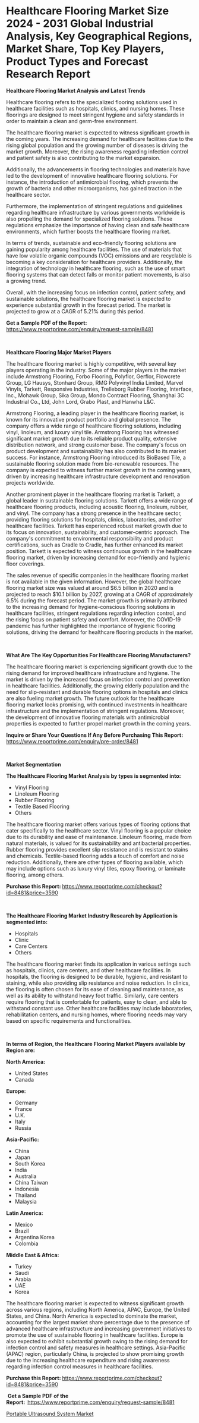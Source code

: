 <p><h1>Healthcare Flooring Market Size 2024 - 2031 Global Industrial Analysis, Key Geographical Regions, Market Share, Top Key Players, Product Types and Forecast Research Report</h1></p><p><strong>Healthcare Flooring Market Analysis and Latest Trends</strong></p>
<p><p>Healthcare flooring refers to the specialized flooring solutions used in healthcare facilities such as hospitals, clinics, and nursing homes. These floorings are designed to meet stringent hygiene and safety standards in order to maintain a clean and germ-free environment.</p><p>The healthcare flooring market is expected to witness significant growth in the coming years. The increasing demand for healthcare facilities due to the rising global population and the growing number of diseases is driving the market growth. Moreover, the rising awareness regarding infection control and patient safety is also contributing to the market expansion.</p><p>Additionally, the advancements in flooring technologies and materials have led to the development of innovative healthcare flooring solutions. For instance, the introduction of antimicrobial flooring, which prevents the growth of bacteria and other microorganisms, has gained traction in the healthcare sector.</p><p>Furthermore, the implementation of stringent regulations and guidelines regarding healthcare infrastructure by various governments worldwide is also propelling the demand for specialized flooring solutions. These regulations emphasize the importance of having clean and safe healthcare environments, which further boosts the healthcare flooring market.</p><p>In terms of trends, sustainable and eco-friendly flooring solutions are gaining popularity among healthcare facilities. The use of materials that have low volatile organic compounds (VOC) emissions and are recyclable is becoming a key consideration for healthcare providers. Additionally, the integration of technology in healthcare flooring, such as the use of smart flooring systems that can detect falls or monitor patient movements, is also a growing trend.</p><p>Overall, with the increasing focus on infection control, patient safety, and sustainable solutions, the healthcare flooring market is expected to experience substantial growth in the forecast period. The market is projected to grow at a CAGR of 5.21% during this period.</p></p>
<p><strong>Get a Sample PDF of the Report:&nbsp;</strong> <a href="https://www.reportprime.com/enquiry/request-sample/8481">https://www.reportprime.com/enquiry/request-sample/8481</a></p>
<p>&nbsp;</p>
<p><strong>Healthcare Flooring Major Market Players</strong></p>
<p><p>The healthcare flooring market is highly competitive, with several key players operating in the industry. Some of the major players in the market include Armstrong Flooring, Forbo Flooring, Polyflor, Gerflor, Flowcrete Group, LG Hausys, Stonhard Group, RMG Polyvinyl India Limited, Marvel Vinyls, Tarkett, Responsive Industries, Trelleborg Rubber Flooring, Interface, Inc., Mohawk Group, Sika Group, Mondo Contract Flooring, Shanghai 3C Industrial Co., Ltd, John Lord, Grabo Plast, and Hanwha L&C.</p><p>Armstrong Flooring, a leading player in the healthcare flooring market, is known for its innovative product portfolio and global presence. The company offers a wide range of healthcare flooring solutions, including vinyl, linoleum, and luxury vinyl tile. Armstrong Flooring has witnessed significant market growth due to its reliable product quality, extensive distribution network, and strong customer base. The company's focus on product development and sustainability has also contributed to its market success. For instance, Armstrong Flooring introduced its BioBased Tile, a sustainable flooring solution made from bio-renewable resources. The company is expected to witness further market growth in the coming years, driven by increasing healthcare infrastructure development and renovation projects worldwide.</p><p>Another prominent player in the healthcare flooring market is Tarkett, a global leader in sustainable flooring solutions. Tarkett offers a wide range of healthcare flooring products, including acoustic flooring, linoleum, rubber, and vinyl. The company has a strong presence in the healthcare sector, providing flooring solutions for hospitals, clinics, laboratories, and other healthcare facilities. Tarkett has experienced robust market growth due to its focus on innovation, sustainability, and customer-centric approach. The company's commitment to environmental responsibility and product certifications, such as Cradle to Cradle, has further enhanced its market position. Tarkett is expected to witness continuous growth in the healthcare flooring market, driven by increasing demand for eco-friendly and hygienic floor coverings.</p><p>The sales revenue of specific companies in the healthcare flooring market is not available in the given information. However, the global healthcare flooring market size was valued at around $6.5 billion in 2020 and is projected to reach $10.1 billion by 2027, growing at a CAGR of approximately 6.5% during the forecast period. The market growth is primarily attributed to the increasing demand for hygiene-conscious flooring solutions in healthcare facilities, stringent regulations regarding infection control, and the rising focus on patient safety and comfort. Moreover, the COVID-19 pandemic has further highlighted the importance of hygienic flooring solutions, driving the demand for healthcare flooring products in the market.</p></p>
<p>&nbsp;</p>
<p><strong>What Are The Key Opportunities For Healthcare Flooring Manufacturers?</strong></p>
<p><p>The healthcare flooring market is experiencing significant growth due to the rising demand for improved healthcare infrastructure and hygiene. The market is driven by the increased focus on infection control and prevention in healthcare facilities. Additionally, the growing elderly population and the need for slip-resistant and durable flooring options in hospitals and clinics are also fueling market growth. The future outlook for the healthcare flooring market looks promising, with continued investments in healthcare infrastructure and the implementation of stringent regulations. Moreover, the development of innovative flooring materials with antimicrobial properties is expected to further propel market growth in the coming years.</p></p>
<p><strong>Inquire or Share Your Questions If Any Before Purchasing This Report:</strong> <a href="https://www.reportprime.com/enquiry/pre-order/8481">https://www.reportprime.com/enquiry/pre-order/8481</a></p>
<p>&nbsp;</p>
<p><strong>Market Segmentation</strong></p>
<p><strong>The Healthcare Flooring Market Analysis by types is segmented into:</strong></p>
<p><ul><li>Vinyl Flooring</li><li>Linoleum Flooring</li><li>Rubber Flooring</li><li>Textile Based Flooring</li><li>Others</li></ul></p>
<p><p>The healthcare flooring market offers various types of flooring options that cater specifically to the healthcare sector. Vinyl flooring is a popular choice due to its durability and ease of maintenance. Linoleum flooring, made from natural materials, is valued for its sustainability and antibacterial properties. Rubber flooring provides excellent slip resistance and is resistant to stains and chemicals. Textile-based flooring adds a touch of comfort and noise reduction. Additionally, there are other types of flooring available, which may include options such as luxury vinyl tiles, epoxy flooring, or laminate flooring, among others.</p></p>
<p><strong>Purchase this Report:&nbsp;</strong><a href="https://www.reportprime.com/checkout?id=8481&price=3590">https://www.reportprime.com/checkout?id=8481&price=3590</a></p>
<p>&nbsp;</p>
<p><strong>The Healthcare Flooring Market Industry Research by Application is segmented into:</strong></p>
<p><ul><li>Hospitals</li><li>Clinic</li><li>Care Centers</li><li>Others</li></ul></p>
<p><p>The healthcare flooring market finds its application in various settings such as hospitals, clinics, care centers, and other healthcare facilities. In hospitals, the flooring is designed to be durable, hygienic, and resistant to staining, while also providing slip resistance and noise reduction. In clinics, the flooring is often chosen for its ease of cleaning and maintenance, as well as its ability to withstand heavy foot traffic. Similarly, care centers require flooring that is comfortable for patients, easy to clean, and able to withstand constant use. Other healthcare facilities may include laboratories, rehabilitation centers, and nursing homes, where flooring needs may vary based on specific requirements and functionalities.</p></p>
<p>&nbsp;</p>
<p><strong>In terms of Region, the Healthcare Flooring Market Players available by Region are:</strong></p>
<p>
    <p> <strong> North America: </strong>
        <ul>
            <li>United States</li>
            <li>Canada</li>
        </ul>
        </p> 
    <p> <strong> Europe: </strong>
        <ul>
            <li>Germany</li>
            <li>France</li>
            <li>U.K.</li>
            <li>Italy</li>
            <li>Russia</li>
        </ul>
        </p> 
    <p> <strong> Asia-Pacific: </strong>
        <ul>
            <li>China</li>
            <li>Japan</li>
            <li>South Korea</li>
            <li>India</li>
            <li>Australia</li>
            <li>China Taiwan</li>
            <li>Indonesia</li>
            <li>Thailand</li>
            <li>Malaysia</li>
        </ul>
        </p> 
    <p> <strong> Latin America: </strong>
        <ul>
            <li>Mexico</li>
            <li>Brazil</li>
            <li>Argentina Korea</li>
            <li>Colombia</li>
        </ul>
        </p> 
    <p> <strong> Middle East & Africa: </strong>
        <ul>
            <li>Turkey</li>
            <li>Saudi</li>
            <li>Arabia</li>
            <li>UAE</li>
            <li>Korea</li>
        </ul>
    </p>
    </p>
<p><p>The healthcare flooring market is expected to witness significant growth across various regions, including North America, APAC, Europe, the United States, and China. North America is expected to dominate the market, accounting for the largest market share percentage due to the presence of advanced healthcare infrastructure and increasing government initiatives to promote the use of sustainable flooring in healthcare facilities. Europe is also expected to exhibit substantial growth owing to the rising demand for infection control and safety measures in healthcare settings. Asia-Pacific (APAC) region, particularly China, is projected to show promising growth due to the increasing healthcare expenditure and rising awareness regarding infection control measures in healthcare facilities.</p></p>
<p><strong>Purchase this Report: </strong><a href="https://www.reportprime.com/checkout?id=8481&price=3590">https://www.reportprime.com/checkout?id=8481&price=3590</a></p>
<p>&nbsp;<strong>Get a Sample PDF of the Report:&nbsp;&nbsp;</strong><a href="https://www.reportprime.com/enquiry/request-sample/8481">https://www.reportprime.com/enquiry/request-sample/8481</a></p>
<p><strong></strong></p>
<p><p><a href="https://github.com/ChiragRp1/Market-Research-Report-List-2/blob/main/portable-ultrasound-system-market.md">Portable Ultrasound System Market</a></p></p>